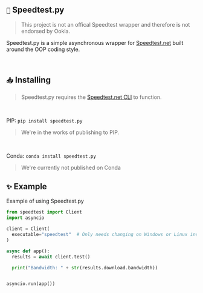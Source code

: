## `🛜` Speedtest.py
> This project is not an offical Speedtest wrapper and therefore is not endorsed by Ookla.

Speedtest.py is a simple asynchronous wrapper for [Speedtest.net](https://www.speedtest.net/) built around the OOP coding style.

<br>

## `📥` Installing
> Speedtest.py requires the [Speedtest.net CLI](https://www.speedtest.net/apps/cli) to function.

<br>

PIP: `pip install speedtest.py`
> We're in the works of publishing to PIP.

<br>

Conda: `conda install speedtest.py`
> We're currently not published on Conda

## `✨` Example
Example of using Speedtest.py

```python
from speedtest import Client
import asyncio

client = Client(
  executable="speedtest"  # Only needs changing on Windows or Linux installs that have a different executable/command name.
)

async def app():
  results = await client.test()

  print("Bandwidth: " + str(results.download.bandwidth))


asyncio.run(app())
```
